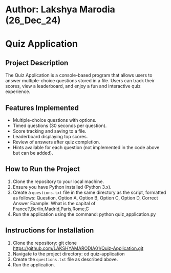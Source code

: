 # Author: Lakshya Marodia (26_Dec_24)
# Quiz Application

## Project Description
The Quiz Application is a console-based program that allows users to answer multiple-choice questions stored in a file. Users can track their scores, view a leaderboard, and enjoy a fun and interactive quiz experience.

## Features Implemented
- Multiple-choice questions with options.
- Timed questions (30 seconds per question).
- Score tracking and saving to a file.
- Leaderboard displaying top scores.
- Review of answers after quiz completion.
- Hints available for each question (not implemented in the code above but can be added).

## How to Run the Project
1. Clone the repository to your local machine.
2. Ensure you have Python installed (Python 3.x).
3. Create a `questions.txt` file in the same directory as the script, formatted as follows:
   Question, Option A, Option B, Option C, Option D, Correct Answer
Example:
What is the capital of France?,Berlin,Madrid,Paris,Rome,C
4. Run the application using the command:
   python quiz_application.py

## Instructions for Installation
1. Clone the repository:
   git clone https://github.com/LAKSHYAMARODIA01/Quiz-Application.git
2. Navigate to the project directory:
   cd quiz-application
3. Create the `questions.txt` file as described above.
4. Run the application.

